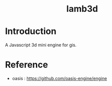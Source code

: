 <!-- PROJECT LOGO -->
<br />
<p align="center">
  <!-- <a href="https://github.com/gy1016/lamb3d">
    <img src="https://s2.ax1x.com/2020/03/10/8iEuqO.png" alt="Logo" width="80" height="80">
  </a> -->
  <h1 align="center">lamb3d</h1>
</p>

<!-- ABOUT THE PROJECT -->

# Introduction

A Javascript 3d mini engine for gis.

# Reference

- oasis : https://github.com/oasis-engine/engine
